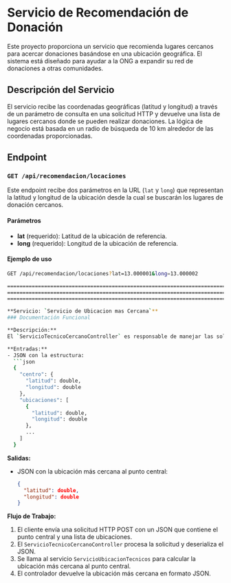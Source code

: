 # Servicio de Recomendación de Donación

Este proyecto proporciona un servicio que recomienda lugares cercanos para acercar donaciones basándose en una ubicación geográfica. El sistema está diseñado para ayudar a la ONG a expandir su red de donaciones a otras comunidades.

## Descripción del Servicio

El servicio recibe las coordenadas geográficas (latitud y longitud) a través de un parámetro de consulta en una solicitud HTTP y devuelve una lista de lugares cercanos donde se pueden realizar donaciones. La lógica de negocio está basada en un radio de búsqueda de 10 km alrededor de las coordenadas proporcionadas.

## Endpoint

### `GET /api/recomendacion/locaciones`

Este endpoint recibe dos parámetros en la URL (`lat` y `long`) que representan la latitud y longitud de la ubicación desde la cual se buscarán los lugares de donación cercanos.

#### Parámetros

- **lat** (requerido): Latitud de la ubicación de referencia.
- **long** (requerido): Longitud de la ubicación de referencia.

#### Ejemplo de uso

```bash
GET /api/recomendacion/locaciones?lat=13.000001&long=13.000002

==========================================================================================================
==========================================================================================================
==========================================================================================================

**Servicio: `Servicio de Ubicacion mas Cercana`**
### Documentación Funcional

**Descripción:**
El `ServicioTecnicoCercanoController` es responsable de manejar las solicitudes a la API que recibe un JSON con varias latitudes y longitudes. El objetivo es identificar el punto central y encontrar la ubicación más cercana a este punto central.

**Entradas:**
- JSON con la estructura:
  ```json
  {
    "centro": {
      "latitud": double,
      "longitud": double
    },
    "ubicaciones": [
      {
        "latitud": double,
        "longitud": double
      },
      ...
    ]
  }
  ```

**Salidas:**
- JSON con la ubicación más cercana al punto central:
  ```json
  {
    "latitud": double,
    "longitud": double
  }
  ```

**Flujo de Trabajo:**
1. El cliente envía una solicitud HTTP POST con un JSON que contiene el punto central y una lista de ubicaciones.
2. El `ServicioTecnicoCercanoController` procesa la solicitud y deserializa el JSON.
3. Se llama al servicio `ServicioUbicacionTecnicos` para calcular la ubicación más cercana al punto central.
4. El controlador devuelve la ubicación más cercana en formato JSON.
